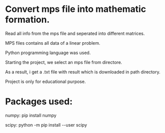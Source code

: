 # Convert mps file into mathematic formation. 
Read all info from the mps file and seperated into different matrices.

MPS files contains all data of a linear problem.

Python programming language was used. 

Starting the project, we select an mps file from directore.

As a result, i get a .txt file with result which is downloaded in path directory.

Project is only for educational purpose.


# Packages used:
numpy: pip install numpy

scipy: python -m pip install --user scipy
